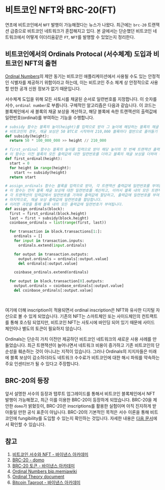 # 비트코인 NFT와 BRC-20(FT)

연초에 비트코인에서 `NFT` 발행이 가능해졌다는 뉴스가 나왔다. 최근에는 `brc-20` 트랜잭션 급증으로 비트코인 네트워크가 혼잡해지고 있다.
본 글에서는 단순했던 비트코인 네트워크에서 어떻게 이더리움같은 `FT`, `NFT`를 발행할 수 있었는지 정리한다.

## 비트코인에서의 Ordinals Protocal (서수체계) 도입과 비트코인 NFT의 출현

[Ordinal Numbers](https://github.com/casey/ord/blob/master/bip.mediawiki)의 제안 동기는 비트코인 애플리케이션에서 사용될 수도 있는 안정적인 식별자를 제공하기 위함이라고 하는데, 이는 비트코인 주소 체계 상 안정적으로 사용할 만한 공개 신원 정보가 없기 때문입니다.

서수체계 도입을 위해 모든 사토시를 채굴된 순서로 일련번호를 지정합니다. 이 숫자를 서수, `ordinal number`로 부릅니다. 구체적인 알고리즘은 다음과 같습니다. 이 코드는 블록체인에서 새 블록의 채굴 보상을 계산하고, 해당 블록에 속한 트랜잭션의 출력값에 일련번호(ordinal)를 부여하는 기능을 수행합니다.

```python
# subsidy 함수는 블록의 높이(height)를 입력으로 받아 그 높이에 해당하는 블록의 채굴 보상을 계산합니다. 
# 비트코인의 경우, 채굴 보상은 50 BTC로 시작하여 210,000 블록마다 절반으로 줄어들기 때문에, 이 함수는 높이에 따른 보상을 계산하기 위해 이러한 수식을 사용합니다.
def subsidy(height):
  return 50 * 100_000_000 >> height // 210_000

# first_ordinal 함수는 블록의 높이를 입력으로 받아 해당 높이의 첫 번째 트랜잭션 출력값에 할당될 일련번호를 계산합니다. 
# 이 함수는 이전 블록의 모든 출력값에 대한 일련번호를 더하고 블록의 채굴 보상을 더하여 구합니다.
def first_ordinal(height):
  start = 0
  for height in range(height):
    start += subsidy(height)
  return start

# assign_ordinals 함수는 블록을 입력으로 받아, 각 트랜잭션 출력값에 일련번호를 부여합니다. 
# 이 함수는 먼저 블록 채굴 보상에 대한 일련번호를 계산하고, 이어서 블록 내의 모든 트랜잭션에 대해 다음을 수행합니다. 
# 각 트랜잭션의 입력값에서 일련번호를 가져와 출력값에 할당하고, 출력값에 일련번호를 부여합니다. 
# 마지막으로, 채굴 보상 출력값에 일련번호를 할당합니다. 
# 이러한 과정을 통해 블록 내의 모든 출력값에 일련번호가 부여됩니다.
def assign_ordinals(block):
  first = first_ordinal(block.height)
  last = first + subsidy(block.height)
  coinbase_ordinals = list(range(first, last))

  for transaction in block.transactions[1:]:
    ordinals = []
    for input in transaction.inputs:
      ordinals.extend(input.ordinals)

    for output in transaction.outputs:
      output.ordinals = ordinals[:output.value]
      del ordinals[:output.value]

    coinbase_ordinals.extend(ordinals)

  for output in block.transaction[0].outputs:
    output.ordinals = coinbase_ordinals[:output.value]
    del coinbase_ordinals[:output.value]
```

<br/>

여기에 더해 inscription이 적용되면서 ordinal inscription은 NFT와 유사한 디지털 자산으로 볼 수 있게 되었습니다. 기존의 NFT는 스마트체인 또는 사이드체인의 컨트랙트를 통해 호스팅 되었지만, 비트코인 NFT는 사토시에 바인딩 되어 있기 때문에 사이드 체인이나 별도의 토큰이 필요하지 않습니다.

Ordinals는 단순히 가치 이전만 제공하던 비트코인 네트워크의 새로운 사용 사례를 만들었습니다. 최근 트랜잭션이 늘어나면서 네트워크 비용이 증가하고 기존 비트코인의 단순성을 훼손하는 것이 아니냐는 지적이 있습니다. 그러나 Ordinals의 지지자들은 미래에 블록 보상이 감소하더라도 네트워크 수수료가 비트코인에 대한 해시 파워를 약속하는 주요 인센티브가 될 수 있다고 주장합니다.

## BRC-20의 등장

앞서 설명한 서수의 등장과 탭루트 업그레이드를 통해서 비트코인 블록체인에서 NFT 발행이 가능해졌고, 최근 이를 이용한 BRC-20이 등장하게 되었습니다. BRC-20을 제안한 `domo`가 밝혔듯이, BRC-20은 inscriptions를 활용한 실험이며 아직 진지하게 받아들일 만한 공식 표준이 아닙니다. BRC-20의 기본적인 목적은 서수 이론을 통해 비트코인에 fungibility를 도입할 수 있는지 확인하는 것입니다. 자세한 내용은 [다음 문서](https://domo-2.gitbook.io/brc-20-experiment/)에서 확인할 수 있습니다.

## 참고

1. [비트코인 서수와 NFT - 바이낸스 아카데미](https://academy.binance.com/en/articles/what-are-ordinals-an-overview-of-bitcoin-nfts)
2. [BRC-20 - domo](https://domo-2.gitbook.io/brc-20-experiment/)
3. [BRC-20 토큰 - 바이낸스 아카데미](https://academy.binance.com/cs/glossary/brc-20-tokens)
4. [Ordinal Numbers bip.memiawiki](https://github.com/casey/ord/blob/master/bip.mediawiki)
5. [Ordinal Theory document](https://docs.ordinals.com/overview.html)
6. [Bitcoin Taproot - 바이낸스 아카데미](https://academy.binance.com/en/articles/what-is-taproot-and-how-it-will-benefit-bitcoin)
